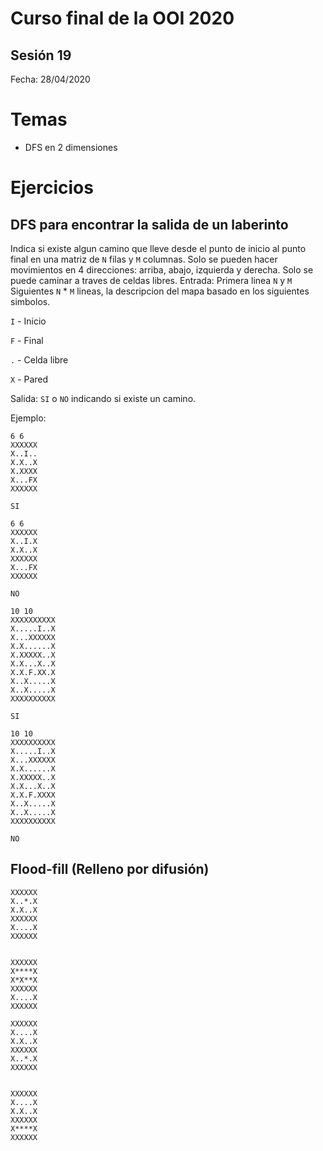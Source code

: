 # Curso final de la OOI 2020

## Sesión 19
Fecha: 28/04/2020

# Temas
- DFS en 2 dimensiones

# Ejercicios

## DFS para encontrar la salida de un laberinto

Indica si existe algun camino que lleve desde el punto de inicio al punto final en una
matriz de `N` filas y `M` columnas. Solo se pueden hacer movimientos en 4 direcciones:
arriba, abajo, izquierda y derecha. Solo se puede caminar a traves de celdas libres.
Entrada:
Primera linea `N` y `M`
Siguientes `N` * `M` lineas, la descripcion del mapa basado en los siguientes simbolos.

`I` - Inicio

`F` - Final

`.` - Celda libre

`X` - Pared

Salida: `SI` o `NO` indicando si existe un camino.

Ejemplo:

```
6 6
XXXXXX
X..I..
X.X..X
X.XXXX
X...FX
XXXXXX

SI
```

```
6 6
XXXXXX
X..I.X
X.X..X
XXXXXX
X...FX
XXXXXX

NO
```

```
10 10
XXXXXXXXXX
X.....I..X
X...XXXXXX
X.X......X
X.XXXXX..X
X.X...X..X
X.X.F.XX.X
X..X.....X
X..X.....X
XXXXXXXXXX

SI
```

```
10 10
XXXXXXXXXX
X.....I..X
X...XXXXXX
X.X......X
X.XXXXX..X
X.X...X..X
X.X.F.XXXX
X..X.....X
X..X.....X
XXXXXXXXXX

NO
```

## Flood-fill (Relleno por difusión)
```
XXXXXX
X..*.X
X.X..X
XXXXXX
X....X
XXXXXX


XXXXXX
X****X
X*X**X
XXXXXX
X....X
XXXXXX
```

```
XXXXXX
X....X
X.X..X
XXXXXX
X..*.X
XXXXXX


XXXXXX
X....X
X.X..X
XXXXXX
X****X
XXXXXX
```



